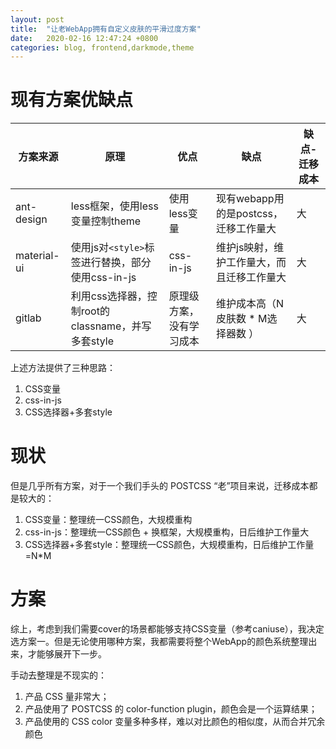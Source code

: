 ```yaml
---
layout: post
title:  "让老WebApp拥有自定义皮肤的平滑过度方案"
date:   2020-02-16 12:47:24 +0800
categories: blog, frontend,darkmode,theme
---
```


# 现有方案优缺点

| 方案来源    | 原理                                              | 优点                     | 缺点                                       | 缺点-迁移成本 |
| ----------- | ------------------------------------------------- | ------------------------ | ------------------------------------------ | ------------- |
| ant-design  | less框架，使用less变量控制theme                   | 使用less变量             | 现有webapp用的是postcss，迁移工作量大      | 大            |
| material-ui | 使用js对`<style>`标签进行替换，部分使用css-in-js  | css-in-js                | 维护js映射，维护工作量大，而且迁移工作量大 | 大            |
| gitlab      | 利用css选择器，控制root的classname，并写多套style | 原理级方案，没有学习成本 | 维护成本高（N皮肤数 * M选择器数 ）         | 大            |

上述方法提供了三种思路：

1. CSS变量
2. css-in-js
3. CSS选择器+多套style

# 现状

但是几乎所有方案，对于一个我们手头的 POSTCSS “老”项目来说，迁移成本都是较大的：

1. CSS变量：整理统一CSS颜色，大规模重构
2. css-in-js：整理统一CSS颜色 + 换框架，大规模重构，日后维护工作量大
3. CSS选择器+多套style：整理统一CSS颜色，大规模重构，日后维护工作量=N*M

# 方案

综上，考虑到我们需要cover的场景都能够支持CSS变量（参考caniuse），我决定选方案一。但是无论使用哪种方案，我都需要将整个WebApp的颜色系统整理出来，才能够展开下一步。

手动去整理是不现实的：

1. 产品 CSS 量非常大；
2. 产品使用了 POSTCSS 的 color-function plugin，颜色会是一个运算结果；
3. 产品使用的 CSS color 变量多种多样，难以对比颜色的相似度，从而合并冗余颜色


